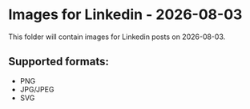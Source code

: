 # Images for Linkedin - 2026-08-03

This folder will contain images for Linkedin posts on 2026-08-03.

## Supported formats:
- PNG
- JPG/JPEG
- SVG
